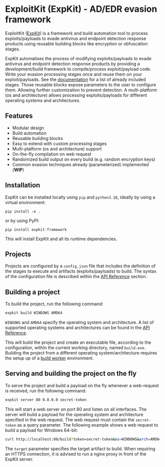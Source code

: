 # ExploitKit (ExpKit) - AD/EDR evasion framework

ExploitKit ([ExpKit](https://gitlab.com/0xCCF4/expkit))
is a framework and build automation tool
to process exploits/payloads to evade antivirus and
endpoint detection response products using reusable
building blocks like encryption or obfuscation stages.

ExpKit automatises the process of modifying exploits/payloads
to evade antivirus and endpoint detection response products by
providing a development/build framework to compile/process
exploit/payload code. Write your evasion processing
stages once and reuse them on your exploit/payloads.
See the [documentation](https://0xccf4.gitlab.io/expkit/api/groups/)
for a list of already included
stages. Those reusable blocks expose parameters
to the user to configure them. Allowing further
customization to prevent detection. A multi-platform (os and architecture)
allows processing exploits/payloads for different
operating systems and architectures.

## Features

* Modular design
* Build automation
* Reusable building blocks
* Easy to extend with custom processing stages
* Multi-platform (os and architecture) support
* On-the-fly compilation on web request
* Randomized build output on every build (e.g. random encryption keys)
* Common evasion techniques already (parameterized) implemented (__WIP__)

## Installation

ExpKit can be installed locally using `pip` and `python3.10`,
ideally by using a virtual environment:

```
pip install -e .
```

or by using PyPI:

```
pip install expkit-framework
```

This will install ExpKit and all its runtime dependencies.

## Projects

Projects are configured by a `config.json` file that
includes the definition of the stages to execute and
artifacts (exploits/payloads) to build.
The syntax of the configuration file is described within the
[API Reference](https://0xccf4.gitlab.io/expkit/api/configuration/) section.

## Building a project

To build the project, run the following command:

```bash
expkit build WINDOWS AMD64
```

`WINDOWS` and `AMD64` specify the operating system and architecture.
A list of supported operating systems and architectures can be found
in the [API Reference](../api/configuration/).

This will build the project and create an executable file,
according to the configuration, within the current working directory,
named `build.exe`.
Building the project from a different operating system/architecture
requires the setup up of a [build worker](../user-guide/build-worker) environment.

## Serving and building the project on the fly

To serve the project and build a payload on the fly whenever a
web-request is received, run the following command:

```bash
expkit server 80 0.0.0.0 secret-token
```

This will start a web server on port 80 and listen on all interfaces.
The server will build a payload for the operating system and architecture
specified in the web request. The web request must contain the
`secret-token` as a query parameter. The following example shows
a web request to build a payload for Windows 64-bit:

```bash
curl http://localhost:80/build?token=secret-token&os=WINDOWS&arch=AMD64&target=base
```

The `target` parameter specifies the target artifact to build.
When requiring an HTTPS connection, it is advised to run a nginx
proxy in front of the ExpKit server.
